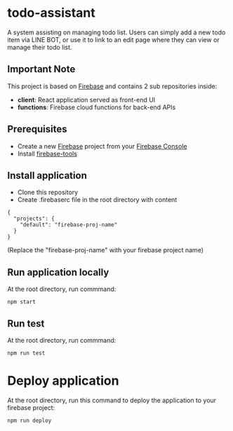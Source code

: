 # todo-assistant
A system assisting on managing todo list. Users can simply add a new todo item via LINE BOT, or use it to link to an edit page where they can view or manage their todo list.

## Important Note
This project is based on [Firebase](https://firebase.google.com/) and contains 2 sub repositories inside:
- **client**: React application served as front-end UI
- **functions**: Firebase cloud functions for back-end APIs

## Prerequisites
- Create a new [Firebase](https://firebase.google.com/) project from your [Firebase Console](https://console.firebase.google.com/)
- Install [firebase-tools](https://github.com/firebase/firebase-tools)

## Install application
- Clone this repository
- Create .firebaserc file in the root directory with content
```
{
  "projects": {
    "default": "firebase-proj-name"
  }
}
```
(Replace the "firebase-proj-name" with your firebase project name)

## Run application locally
At the root directory, run commmand:
```
npm start
```

## Run test
At the root directory, run commmand:
```
npm run test
```

# Deploy application
At the root directory, run this command to deploy the application to your firebase project:
```
npm run deploy
```